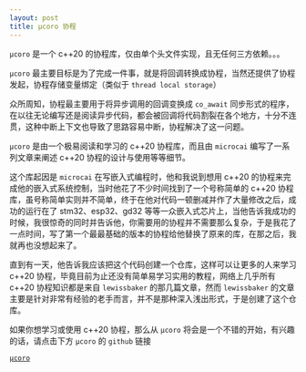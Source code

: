 ```yaml
---
layout: post
title: µcoro 协程
---
```


`µcoro` 是一个 c++20 的协程库，仅由单个头文件实现，且无任何三方依赖。。。

`µcoro` 最主要目标是为了完成一件事，就是将回调转换成协程，当然还提供了协程发起，协程存储变量绑定（类似于 `thread local storage`）

众所周知，协程最主要用于将异步调用的回调变换成 `co_await` 同步形式的程序，在以往无论编写还是阅读异步代码，都会被回调将代码割裂在各个地方，十分不连贯，这种中断上下文也导致了思路容易中断，协程解决了这一问题。

`µcoro` 是由一个极易阅读和学习的 c++20 协程库，而且由 `microcai` 编写了一系列文章来阐述 c++20 协程的设计与使用等等细节。

这个库起因是 `microcai` 在写嵌入式编程时，他和我说到想用 c++20 的协程来完成他的嵌入式系统控制，当时他花了不少时间找到了一个号称简单的 c++20 协程库，虽号称简单实则并不简单，终于在他对代码一顿删减并作了大量修改之后，成功的运行在了 stm32、esp32、gd32 等等一众嵌入式芯片上，当他告诉我成功的时候，我很惊奇的同时并告诉他，你需要用的协程并不需要那么复杂，于是我花了一点时间，写了第一个最最基础的版本的协程给他替换了原来的库，在那之后，我就再也没想起来了。

直到有一天，他告诉我应该把这个代码创建一个仓库，这样可以让更多的人来学习 c++20 协程，毕竟目前为止还没有简单易学习实用的教程，网络上几乎所有 c++20 协程知识都是来自 `lewissbaker` 的那几篇文章，然而 `lewissbaker` 的文章主要是针对非常有经验的老手而言，并不是那种深入浅出形式，于是创建了这个仓库。

如果你想学习或使用 c++20 协程，那么从 `µcoro` 将会是一个不错的开始，有兴趣的话，请点击下方 `µcoro` 的 `github` 链接

[`µcoro`](https://github.com/avplayer/ucoro)

